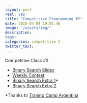 ```yaml
---
layout: post
real: yes
title: "Competitive Programming #2"
date: 2018-04-04 19:05:46
image: '/assets/img/'
description:
tags:
categories: competitive 2
twitter_text:
---
```


Competitive Class #3

* [Binary Search Slides](https://docs.google.com/presentation/d/1YNz76CAjfYXiwEaufugsvOXLWq6CPXI4k3y3erpAqUM/edit?usp=sharing)
* [Weekly Contest](https://a2oj.com/contest?ID=36328)
* [Binary Search Extra 1](http://trainingcamp.org.ar/anteriores/2017/clases/01-BS.pdf)*
* [Binary Search Extra 2](http://wcipeg.com/wiki/Binary_search)


*Thanks to [Traning Camp Argentina](http://trainingcamp.org.ar/)

